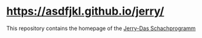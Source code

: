 # https://asdfjkl.github.io/jerry/
This repository contains the homepage of the [Jerry-Das Schachprogramm](https://asdfjkl.github.io/jerry/)
